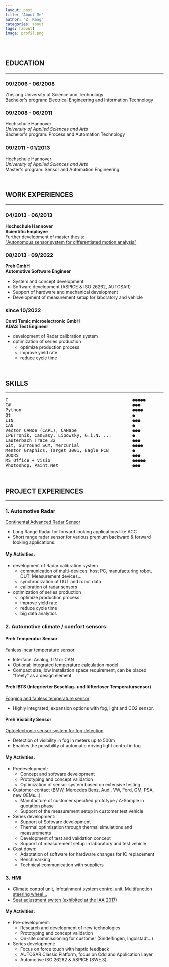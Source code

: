 ```yaml
---
layout: post
title: "About Me"
author: "Z. Kang"
categories: about
tags: [about]
image: profil.png
---
```


<br>

## EDUCATION

---

### 09/2006 - 06/2008

Zhejiang University of Science and Technology<br>
Bachelor's program: Electrical Engineering and Information Technology

### 09/2008 - 06/2011

Hochschule Hannover<br>
*University of Applied Sciences and Arts*<br>
Bachelor's program: Process and Automation Technology

### 09/2011 - 01/2013

Hochschule Hannover<br>
*University of Applied Sciences and Arts*<br>
Master's program: Sensor and Automation Engineering

<br>

## WORK EXPERIENCES

---

### 04/2013 - 06/2013

**Hochschule Hannover<br>
Scientific Employee<br>**
Further development of master thesis:<br>
["Autonomous sensor system for differentiated motion analysis"](https://www.bisp-surf.de/Record/PU201507005809/HierarchyTree?hierarchy=PU201409009206)

### 08/2013 - 09/2022

**Preh GmbH<br>
Automotive Software Engineer<br>**

- System and concept development
- Software development (ASPICE & ISO 26262, AUTOSAR)
- Support of hardware and mechanical development
- Development of measurement setup for laboratory and vehicle

### since 10/2022

**Conti Temic microelectronic GmbH<br>
ADAS Test Engineer<br>**

- development of Radar calibration system
- optimization of series production
  - optimize production process
  - improve yield rate
  - reduce cycle time

<br>

## SKILLS

---

<pre>
C                                               ●●●●●
C#                                              ●●●
Python                                          ●●●●
Qt                                              ●
LIN                                             ●●●
CAN                                             ●
Vector CANoe (CAPL), CANape                     ●●●
IPETronik, CanEasy, Lipowsky, G.i.N. ...        ●
Lauterbach Trace 32                             ●●●
Git, Surround SCM, Mercurial                    ●●●●
Mentor Graphics, Target 3001, Eagle PCB         ●
DOORS                                           ●●●
MS Office + Visio                               ●●●●●
Photoshop, Paint.Net                            ●●●
</pre>

<br>

## PROJECT EXPERIENCES

---

### 1. Automotive Radar

[Continental Advanced Radar Sensor](https://www.continental-automotive.com/en/components/radars.html)

- Long Range Radar for forward looking applications like ACC
- Short range radar sensor for various premium backward & forward looking applications.

#### My Activities:

- development of Radar calibration system
  - communication of multi-devices: host PC, manufacturing robot, DUT, Measurement devices...
  - synchronization of DUT and robot data
  - calibration of radar sensors
- optimization of series production
  - optimize production process
  - improve yield rate
  - reduce cycle time
  - big data analytics

### 2. Automotive climate / comfort sensors:

#### Preh Temperatur Sensor

[Fanless incar temperature sensor](https://www.automobil-industrie.vogel.de/variabel-platzierbare-temperatursensoren-a-d60ca4a72bb8a2905009bffee728a445/)

- Interface: Analog, LIN or CAN
- Optional: integrated temperature calculation model
- Compact size, low installation space requirement, can be placed "freely" as a design element

#### Preh IBTS (Integrierter Beschlag- und lüfterloser Temperatursensor)

[Fogging and fanless temperature sensor](https://www.hanser-automotive.de/a/fachartikel/freie-sicht-feiert-jubilaeum-bei-preh-343211)

- Highly integrated, expansion options with fog, light and CO2 sensor.


#### Preh Visibility Sensor

[Optoelectronic sensor system for fog detection](https://www.all-electronics.de/automotive-transportation/fahrlichtautomatik-sichtweitensensor-nebel.html)

- Detection of visibility in fog in meters up to 500m
- Enables the possibility of automatic driving light control in fog

#### My Activities:

- Predevelopment:
  - Concept and software development
  - Prototyping and concept validation
  - Optimization of sensor system based on extensive testing
- Customer contact (BMW, Mercedes Benz, Audi, VW, Ford, GM, PSA, new OEMs...):
  - Manufacture of customer specified prototype / A-Sample in quotation phase
  - Support of the measurement setup in customer test vehicle
- Series development:
  - Support of Software development
  - Thermal optimization through thermal simulations and measurements
  - Development of test and validation concept
  - Support of measurement setup in laboratory and test vehicle
- Cost down:
  - Adaptation of software for hardware changes for IC replacement
  - Benchmarking
  - Technical communication with suppliers


### 3. HMI

- [Climate control unit, Infotainment system control unit, Multifunction steering wheel...](https://www.preh.com/produkte/automotive/car-hmi/)
- [Seat adjustment switch (exhibited at the IAA 2017)](https://www.youtube.com/watch?v=TmFos2D3FRs&feature=youtu.be)

#### My Activities:

- Pre-development:
  - Research and development of new technologies
  - Prototyping and concept validation
  - On-site commissioning for customer (Sindelfingen, Ingolstadt...)
- Series development:
  - Focus on force touch with haptic feedback
  - AUTOSAR Classic Platform, focus on Cdd and Application Layer
  - Automotive ISO 26262 & ASPICE (SWE.3)